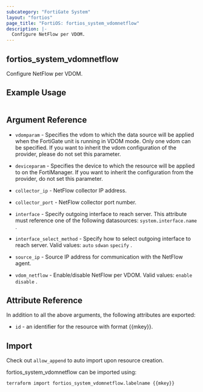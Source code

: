 ```yaml
---
subcategory: "FortiGate System"
layout: "fortios"
page_title: "FortiOS: fortios_system_vdomnetflow"
description: |-
  Configure NetFlow per VDOM.
---
```


## fortios_system_vdomnetflow
Configure NetFlow per VDOM.

## Example Usage

```hcl

```

## Argument Reference
* `vdomparam` - Specifies the vdom to which the data source will be applied when the FortiGate unit is running in VDOM mode. Only one vdom can be specified. If you want to inherit the vdom configuration of the provider, please do not set this parameter.
* `deviceparam` - Specifies the device to which the resource will be applied to on the FortiManager. If you want to inherit the configuration from the provider, do not set this parameter.

* `collector_ip` - NetFlow collector IP address.
* `collector_port` - NetFlow collector port number.
* `interface` - Specify outgoing interface to reach server. This attribute must reference one of the following datasources: `system.interface.name` .
* `interface_select_method` - Specify how to select outgoing interface to reach server. Valid values: `auto` `sdwan` `specify` .
* `source_ip` - Source IP address for communication with the NetFlow agent.
* `vdom_netflow` - Enable/disable NetFlow per VDOM. Valid values: `enable` `disable` .

## Attribute Reference

In addition to all the above arguments, the following attributes are exported:
* `id` - an identifier for the resource with format {{mkey}}.

## Import

Check out `allow_append` to auto import upon resource creation.

fortios_system_vdomnetflow can be imported using:
```sh
terraform import fortios_system_vdomnetflow.labelname {{mkey}}
```
